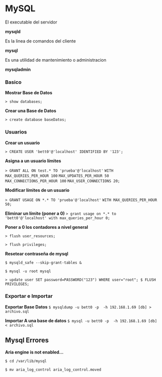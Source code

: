 # MySQL


El executable del servidor

__mysqld__ 

Es la linea de comandos del cliente

__mysql__

Es una utilidad de mantenimiento o administracion

__mysqladmin__

### Basico

__Mostrar Base de Datos__

```> show databases;```

__Crear una Base de Datos__

```> create database baseDatos;```


### Usuarios

__Crear un usuario__

```> CREATE USER 'bett0'@'localhost' IDENTIFIED BY '123';```

__Asigna a un usuario límites__

```> GRANT ALL ON test.* TO 'prueba'@'localhost'```
       ```WITH MAX_QUERIES_PER_HOUR 100```
            ```MAX_UPDATES_PER_HOUR 50```
            ```MAX_CONNECTIONS_PER_HOUR 100```
            ```MAX_USER_CONNECTIONS 20;```

__Modificar límites de un usuario__

```> GRANT USAGE ON *.* TO 'prueba'@'localhost'```
      ```WITH MAX_QUERIES_PER_HOUR 50;```


__Eliminar un límite (poner a 0)__
```> grant usage on *.* to 'bett0'@'localhost' with max_queries_per_hour 0;```

__Poner a 0 los contadores a nivel general__

```> flush user_resources;```

```> flush privileges;```

__Resetear contraseña de mysql__

```$ mysqld_safe --skip-grant-tables &```

```$ mysql -u root mysql```

```> update user SET password=PASSWORD("123") WHERE user="root"; $ FLUSH PRIVILEGES;```

### Exportar e Importar

__Exportar Base Datos__
```$ mysqldump -u bett0 -p  -h 192.168.1.69 [db] > archivo.sql ```

__Importar A una base de datos__
```$ mysql -u bett0 -p  -h 192.168.1.69 [db] < archivo.sql```


## Mysql Errores 

__Aria engine is not enabled...__ 

```$ cd /var/lib/mysql```

```$ mv aria_log_control aria_log_control.moved```
